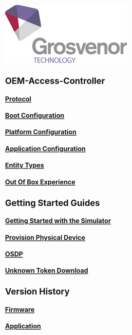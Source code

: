 ![Grosvenor Logo](documentation/media/0abe22ee2f204ba44e787a8acd1d1bd9.png)

# OEM-Access-Controller

## [Protocol](documentation/API/Overview.md)

## [Boot Configuration](documentation/BootConfiguration/Overview.md)

## [Platform Configuration](documentation/PlatformConfiguration/Overview.md)

## [Application Configuration](documentation/ApplicationConfiguration/Overview.md)

## [Entity Types](documentation/Entities/EntityTypes.md)

## [Out Of Box Experience](documentation/oobe.md)

# Getting Started Guides

## [Getting Started with the Simulator](documentation/GettingStarted/GettingStartedSimulator.md)

## [Provision Physical Device](documentation/GettingStarted/GettingStartedProvisionDevice.md)

## [OSDP](documentation/GettingStarted/GettingStarted-OSDP.md)

## [Unknown Token Download](documentation/GettingStarted/GettingStartedUnknownTokenDownload.md)

# Version History

## [Firmware](documentation/firmwareReleases.md)

## [Application](documentation/appRelease.md)
